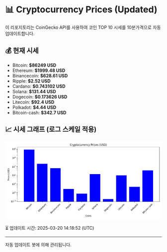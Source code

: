 
# 📊 Cryptocurrency Prices (Updated)

이 리포지토리는 CoinGecko API를 사용하여 코인 TOP 10 시세를 10분가격으로 자동 업데이트합니다.

## 💰 현재 시세
- Bitcoin: **$86249 USD**
- Ethereum: **$1999.48 USD**
- Binancecoin: **$628.61 USD**
- Ripple: **$2.52 USD**
- Cardano: **$0.743102 USD**
- Solana: **$131.44 USD**
- Dogecoin: **$0.173626 USD**
- Litecoin: **$92.4 USD**
- Polkadot: **$4.44 USD**
- Bitcoin-cash: **$342.7 USD**

## 📈 시세 그래프 (로그 스케일 적용)
![Crypto Prices](crypto_prices.png)

⏳ 업데이트 시간: 2025-03-20 14:18:52 (UTC)

---
자동 업데이트 봇에 의해 관리됩니다.
